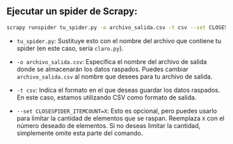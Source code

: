 ## Ejecutar un spider de Scrapy:

```bash
scrapy runspider tu_spider.py -o archivo_salida.csv -t csv --set CLOSESPIDER_ITEMCOUNT=X
```

- `tu_spider.py`: Sustituye esto con el nombre del archivo que contiene tu spider (en este caso, sería `claro.py`).

- `-o archivo_salida.csv`: Especifica el nombre del archivo de salida donde se almacenarán los datos raspados. Puedes cambiar `archivo_salida.csv` al nombre que desees para tu archivo de salida.

- `-t csv`: Indica el formato en el que deseas guardar los datos raspados. En este caso, estamos utilizando CSV como formato de salida.

- `--set CLOSESPIDER_ITEMCOUNT=X`: Esto es opcional, pero puedes usarlo para limitar la cantidad de elementos que se raspan. Reemplaza `X` con el número deseado de elementos. Si no deseas limitar la cantidad, simplemente omite esta parte del comando.
